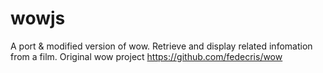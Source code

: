 # wowjs

A port & modified version of wow. Retrieve and display related infomation from a film. Original wow project https://github.com/fedecris/wow
